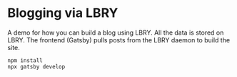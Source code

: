 # Blogging via LBRY

A demo for how you can build a blog using LBRY. All the data is stored on LBRY. The frontend (Gatsby) pulls posts from 
the LBRY daemon to build the site.

```
npm install
npx gatsby develop
```